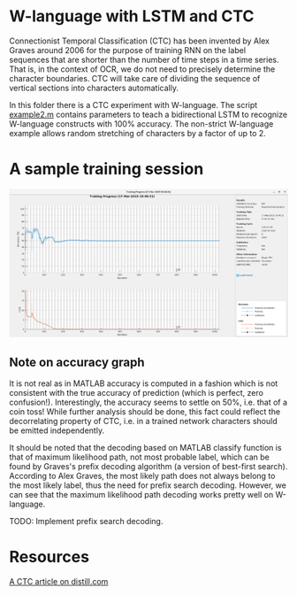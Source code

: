 # W-language with LSTM and CTC

Connectionist Temporal Classification (CTC) has been invented by Alex Graves around 2006
for the purpose of training RNN on the label sequences that are shorter than the number of
time steps in a time series. That is, in the context of OCR, we do not need to precisely
determine the character boundaries. CTC will take care of dividing the sequence of
vertical sections into characters automatically.

In this folder there is a CTC experiment with W-language. The script [example2.m](./example2.m)
contains parameters to teach a bidirectional LSTM to recognize W-language constructs with 100%
accuracy. The non-strict W-language example allows random stretching of characters by a factor of
up to 2.

# A sample training session

![Training session](./images/TrainingSession.png)

## Note on accuracy graph

It is not real as in MATLAB accuracy is computed in a fashion which is
not consistent with the true accuracy of prediction (which is perfect,
zero confusion!).  Interestingly, the accuracy seems to settle on 50%,
i.e. that of a coin toss!  While further analysis should be done, this
fact could reflect the decorrelating property of CTC, i.e. in a
trained network characters should be emitted independently.

It should be noted that the decoding based on MATLAB classify function
is that of maximum likelihood path, not most probable label, which can
be found by Graves's prefix decoding algorithm (a version of
best-first search). According to Alex Graves, the most likely path
does not always belong to the most likely label, thus the need for
prefix search decoding.  However, we can see that the maximum
likelihood path decoding works pretty well on W-language.


TODO: Implement prefix search decoding.

# Resources

[A CTC article on distill.com](https://distill.pub/2017/ctc/)